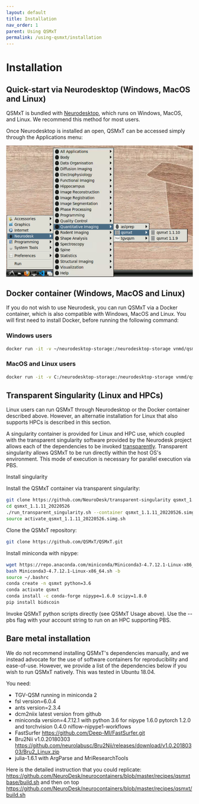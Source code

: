 ```yaml
---
layout: default
title: Installation
nav_order: 1
parent: Using QSMxT
permalink: /using-qsmxt/installation
---
```


<head>
  <link rel="stylesheet" href="https://maxcdn.bootstrapcdn.com/bootstrap/3.4.1/css/bootstrap.min.css">
  <script src="https://ajax.googleapis.com/ajax/libs/jquery/3.6.0/jquery.min.js"></script>
  <script src="https://maxcdn.bootstrapcdn.com/bootstrap/3.4.1/js/bootstrap.min.js"></script>
</head>

# Installation

## Quick-start via Neurodesktop (Windows, MacOS and Linux)

QSMxT is bundled with <a href="https://neurodesk.org/" target="_blank" data-placement="top" data-toggle="popover" data-trigger="hover focus" data-content="An interactive analysis environment for Neuroimaging. Click to navigate.">Neurodesktop</a>, which runs on Windows, MacOS, and Linux. We recommend this method for most users. 

Once Neurodesktop is installed an open, QSMxT can be accessed simply through the Applications menu:

![Neurodesktop applications menu with QSMxT](/images/neurodesktop-applications-menu.jpg)

## Docker container (Windows, MacOS and Linux)

If you do not wish to use Neurodesk, you can run QSMxT via a Docker container, which is also compatible with Windows, MacOS and Linux. You will first need to install Docker, before running the following command:

### Windows users

 ```bash
docker run -it -v ~/neurodesktop-storage:/neurodesktop-storage vnmd/qsmxt_1.1.11:20220526
 ```

 ### MacOS and Linux users

 ```bash
docker run -it -v C:/neurodesktop-storage:/neurodesktop-storage vnmd/qsmxt_1.1.11:20220526
 ```

## Transparent Singularity (Linux and HPCs)

Linux users can run QSMxT through Neurodesktop or the Docker container described above. However, an alternatie installation for Linux that also supports HPCs is described in this section.

A singularity container is provided for Linux and HPC use, which coupled with the transparent singularity software provided by the Neurodesk project allows each of the dependencies to be invoked <a href="https://neurodesk.org/" target="_blank" data-placement="top" data-toggle="popover" data-trigger="hover focus" data-content="As though they were installed natively.">transparently</a>. Transparent singularity allows QSMxT to be run directly within the host OS's environment. This mode of execution is necessary for parallel execution via PBS.

Install singularity

Install the QSMxT container via transparent singularity:

```bash
git clone https://github.com/NeuroDesk/transparent-singularity qsmxt_1.1.11_20220526
cd qsmxt_1.1.11_20220526
./run_transparent_singularity.sh --container qsmxt_1.1.11_20220526.simg
source activate_qsmxt_1.1.11_20220526.simg.sh
```

Clone the QSMxT repository:

```bash
git clone https://github.com/QSMxT/QSMxT.git
```

Install miniconda with nipype:

```bash
wget https://repo.anaconda.com/miniconda/Miniconda3-4.7.12.1-Linux-x86_64.sh	
bash Miniconda3-4.7.12.1-Linux-x86_64.sh -b
source ~/.bashrc
conda create -n qsmxt python=3.6
conda activate qsmxt
conda install -c conda-forge nipype=1.6.0 scipy=1.8.0
pip install bidscoin
```

Invoke QSMxT python scripts directly (see QSMxT Usage above). Use the --pbs flag with your account string to run on an HPC supporting PBS.


## Bare metal installation

We do not recommend installing QSMxT's dependencies manually, and we instead advocate for the use of software containers for reproducibility and ease-of-use. However, we provide a list of the dependencies below if you wish to run QSMxT natively. This was tested in Ubuntu 18.04.

You need:

- TGV-QSM running in miniconda 2
- fsl version=6.0.4
- ants version=2.3.4
- dcm2niix latest version from github
- miniconda version=4.7.12.1 with python 3.6 for nipype 1.6.0 pytorch 1.2.0 and torchvision 0.4.0 niflow-nipype1-workflows
- FastSurfer https://github.com/Deep-MI/FastSurfer.git
- Bru2Nii v1.0.20180303 https://github.com/neurolabusc/Bru2Nii/releases/download/v1.0.20180303/Bru2_Linux.zip
- julia-1.6.1 with ArgParse and MriResearchTools

Here is the detailed instruction that you could replicate: https://github.com/NeuroDesk/neurocontainers/blob/master/recipes/qsmxtbase/build.sh and then on top https://github.com/NeuroDesk/neurocontainers/blob/master/recipes/qsmxt/build.sh

<script>
$(document).ready(function(){
    $('[data-toggle="popover"]').popover();   
});
$("[data-toggle=popover]")
.popover({html:true})
</script>

